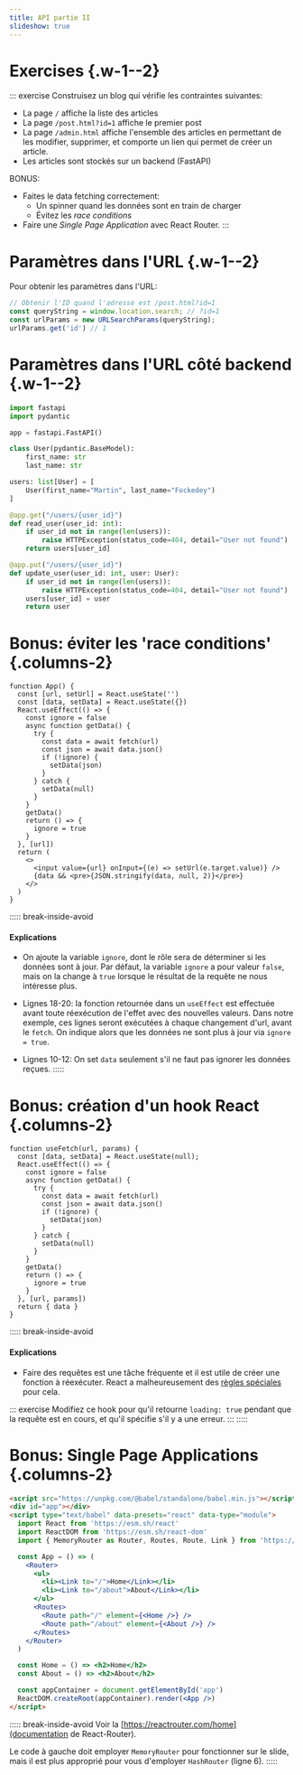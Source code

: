 ```yaml
---
title: API partie II
slideshow: true
---
```


# Exercises {.w-1--2}

::: exercise
Construisez un blog qui vérifie les contraintes suivantes:

- La page `/` affiche la liste des articles
- La page `/post.html?id=1` affiche le premier post
- La page `/admin.html` affiche l'ensemble des articles en permettant de les modifier, supprimer,
  et comporte un lien qui permet de créer un article.
- Les articles sont stockés sur un backend (FastAPI)

BONUS:

- Faites le data fetching correctement:
  - Un spinner quand les données sont en train de charger
  - Évitez les *race conditions*
- Faire une *Single Page Application* avec React Router.
:::

# Paramètres dans l'URL {.w-1--2}

Pour obtenir les paramètres dans l'URL:

``` js {.run}
// Obtenir l'ID quand l'adresse est /post.html?id=1
const queryString = window.location.search; // ?id=1
const urlParams = new URLSearchParams(queryString);
urlParams.get('id') // 1
```

# Paramètres dans l'URL côté backend {.w-1--2}

```python
import fastapi
import pydantic

app = fastapi.FastAPI()

class User(pydantic.BaseModel):
    first_name: str
    last_name: str

users: list[User] = [
    User(first_name="Martin", last_name="Fockedey")
]

@app.get("/users/{user_id}")
def read_user(user_id: int):
    if user_id not in range(len(users)):
        raise HTTPException(status_code=404, detail="User not found")
    return users[user_id]

@app.put("/users/{user_id}")
def update_user(user_id: int, user: User):
    if user_id not in range(len(users)):
        raise HTTPException(status_code=404, detail="User not found")
    users[user_id] = user
    return user
```

# Bonus: éviter les 'race conditions' {.columns-2}

```tsx {.run framework="react"}
function App() {
  const [url, setUrl] = React.useState('')
  const [data, setData] = React.useState({})
  React.useEffect(() => {
    const ignore = false
    async function getData() {
      try {
        const data = await fetch(url)
        const json = await data.json()
        if (!ignore) {
          setData(json)
        }
      } catch {
        setData(null)
      }
    }
    getData()
    return () => {
      ignore = true
    }
  }, [url])
  return (
    <>
      <input value={url} onInput={(e) => setUrl(e.target.value)} />
      {data && <pre>{JSON.stringify(data, null, 2)}</pre>}
    </>
  )
}
```

::::: break-inside-avoid
#### Explications

- On ajoute la variable `ignore`,
  dont le rôle sera de déterminer si les données sont à jour.
  Par défaut, la variable `ignore` a pour valeur `false`,
  mais on la change à `true` lorsque le résultat de la requête ne nous intéresse plus.

- Lignes 18-20: la fonction retournée dans un `useEffect` est effectuée
  avant toute réexécution de l'effet avec des nouvelles valeurs.
  Dans notre exemple, ces lignes seront exécutées
  à chaque changement d'url, avant le `fetch`.
  On indique alors que les données ne sont plus à jour via `ignore = true`.

- Lignes 10-12: On set `data` seulement s'il ne faut pas ignorer les données reçues.
:::::

# Bonus: création d'un hook React {.columns-2}

``` tsx {framework="react"}
function useFetch(url, params) {
  const [data, setData] = React.useState(null);
  React.useEffect(() => {
    const ignore = false
    async function getData() {
      try {
        const data = await fetch(url)
        const json = await data.json()
        if (!ignore) {
          setData(json)
        }
      } catch {
        setData(null)
      }
    }
    getData()
    return () => {
      ignore = true
    }
  }, [url, params])
  return { data }
}
```

::::: break-inside-avoid
#### Explications

- Faire des requêtes est une tâche fréquente
  et il est utile de créer une fonction à réexécuter.
  React a malheureusement des [règles spéciales](https://react.dev/reference/rules#rules-of-hooks) pour cela.

::: exercise
Modifiez ce hook pour qu'il retourne `loading: true`
pendant que la requête est en cours,
et qu'il spécifie s'il y a une erreur.
:::
:::::

# Bonus: Single Page Applications {.columns-2}

``` html {.run}
<script src="https://unpkg.com/@babel/standalone/babel.min.js"></script>
<div id="app"></div>
<script type="text/babel" data-presets="react" data-type="module">
  import React from 'https://esm.sh/react'
  import ReactDOM from 'https://esm.sh/react-dom'
  import { MemoryRouter as Router, Routes, Route, Link } from 'https://esm.sh/react-router-dom'

  const App = () => (
    <Router>
      <ul>
        <li><Link to="/">Home</Link></li>
        <li><Link to="/about">About</Link></li>
      </ul>
      <Routes>
        <Route path="/" element={<Home />} />
        <Route path="/about" element={<About />} />
      </Routes>
    </Router>
  )

  const Home = () => <h2>Home</h2>
  const About = () => <h2>About</h2>

  const appContainer = document.getElementById('app')
  ReactDOM.createRoot(appContainer).render(<App />)
</script>
```

::::: break-inside-avoid
Voir la [https://reactrouter.com/home](documentation de React-Router).

Le code à gauche doit employer `MemoryRouter` pour fonctionner sur le slide,
mais il est plus approprié pour vous d'employer `HashRouter` (ligne 6).
:::::